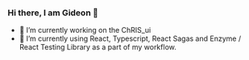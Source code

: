 ### Hi there, I am Gideon 👋

- 🔭 I’m currently working on the ChRIS_ui
- 🌱 I’m currently using React, Typescript, React Sagas and Enzyme / React Testing Library as a part of my workflow.

<!--
**PintoGideon/PintoGideon** is a ✨ _special_ ✨ repository because its `README.md` (this file) appears on your GitHub profile.

Here are some ideas to get you started:

- 🔭 I’m currently working on the ChRIS_ui

- 👯 I’m looking to collaborate on 
- 🤔 I’m looking for help with ...
- 💬 Ask me about ...
- 📫 How to reach me: ...
- 😄 Pronouns: ...
- ⚡ Fun fact: ...
-->
